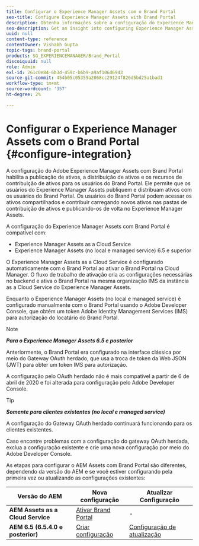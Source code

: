 ```yaml
---
title: Configurar o Experience Manager Assets com o Brand Portal
seo-title: Configure Experience Manager Assets with Brand Portal
description: Obtenha informações sobre a configuração do Experience Manager Assets com o Brand Portal.
seo-description: Get an insight into configuring Experience Manager Assets with Brand Portal.
uuid: null
content-type: reference
contentOwner: Vishabh Gupta
topic-tags: brand-portal
products: SG_EXPERIENCEMANAGER/Brand_Portal
discoiquuid: null
role: Admin
exl-id: 261c0e84-6b3d-459c-b6b9-a9af106d6943
source-git-commit: 454b05c05359a2068cc29124f826d5bd25a1bad1
workflow-type: tm+mt
source-wordcount: '357'
ht-degree: 2%

---
```


# Configurar o Experience Manager Assets com o Brand Portal {#configure-integration}

A configuração do Adobe Experience Manager Assets com Brand Portal habilita a publicação de ativos, a distribuição de ativos e os recursos de contribuição de ativos para os usuários do Brand Portal. Ele permite que os usuários do Experience Manager Assets publiquem e distribuam ativos com os usuários do Brand Portal. Os usuários do Brand Portal podem acessar os ativos compartilhados e contribuir carregando novos ativos nas pastas de contribuição de ativos e publicando-os de volta no Experience Manager Assets.

A configuração do Experience Manager Assets com Brand Portal é compatível com:

* Experience Manager Assets as a Cloud Service
* Experience Manager Assets (no local e managed service) 6.5 e superior

O Experience Manager Assets as a Cloud Service é configurado automaticamente com o Brand Portal ao ativar o Brand Portal na Cloud Manager. O fluxo de trabalho de ativação cria as configurações necessárias no backend e ativa o Brand Portal na mesma organização IMS da instância as a Cloud Service do Experience Manager Assets.

Enquanto o Experience Manager Assets (no local e managed service) é configurado manualmente com o Brand Portal usando o Adobe Developer Console, que obtém um token Adobe Identity Management Services (IMS) para autorização do locatário do Brand Portal.

>[!NOTE]
>
>***Para o Experience Manager Assets 6.5 e posterior***
>
>Anteriormente, o Brand Portal era configurado na interface clássica por meio do Gateway OAuth herdado, que usa a troca de token da Web JSON (JWT) para obter um token IMS para autorização.
>
>A configuração pelo OAuth herdado não é mais compatível a partir de 6 de abril de 2020 e foi alterada para configuração pelo Adobe Developer Console.


>[!TIP]
>
>***Somente para clientes existentes (no local e managed service)***
>
>A configuração do Gateway OAuth herdado continuará funcionando para os clientes existentes.
>
>Caso encontre problemas com a configuração do gateway OAuth herdada, exclua a configuração existente e crie uma nova configuração por meio do Adobe Developer Console.

As etapas para configurar o AEM Assets com Brand Portal são diferentes, dependendo da versão do AEM e se você estiver configurando pela primeira vez ou atualizando as configurações existentes:

| **Versão do AEM** | **Nova configuração** | **Atualizar Configuração** |
|---|---|---|
| **AEM Assets as a Cloud Service** | [Ativar Brand Portal](https://experienceleague.adobe.com/docs/experience-manager-cloud-service/assets/brand-portal/configure-aem-assets-with-brand-portal.html) | - |
| **AEM 6.5 (6.5.4.0 e posterior)** | [Criar configuração](https://experienceleague.adobe.com/docs/experience-manager-65/assets/brandportal/configure-aem-assets-with-brand-portal.html?lang=pt-BR) | [Configuração de atualização](https://experienceleague.adobe.com/docs/experience-manager-65/assets/brandportal/configure-aem-assets-with-brand-portal.html?lang=pt-BR#upgrade-integration-65) |
